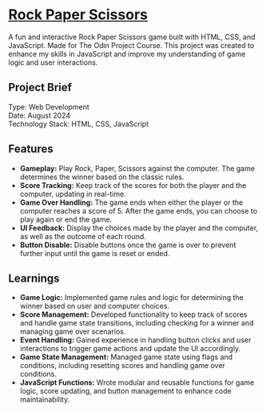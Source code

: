 # [Rock Paper Scissors](http://rockpaperscissors.bendev.dk)
A fun and interactive Rock Paper Scissors game built with HTML, CSS, and JavaScript. Made for The Odin Project Course. This project was created to enhance my skills in JavaScript and improve my understanding of game logic and user interactions.

<h2>Project Brief</h2>
Type: Web Development <br>
Date: August 2024 <br>
Technology Stack: HTML, CSS, JavaScript <br>

<h2>Features</h2>
<ul>
    <li><strong>Gameplay:</strong> Play Rock, Paper, Scissors against the computer. The game determines the winner based on the classic rules.</li>
    <li><strong>Score Tracking:</strong> Keep track of the scores for both the player and the computer, updating in real-time.</li>
    <li><strong>Game Over Handling:</strong> The game ends when either the player or the computer reaches a score of 5. After the game ends, you can choose to play again or end the game.</li>
    <li><strong>UI Feedback:</strong> Display the choices made by the player and the computer, as well as the outcome of each round.</li>
    <li><strong>Button Disable:</strong> Disable buttons once the game is over to prevent further input until the game is reset or ended.</li>
</ul>

<h2>Learnings</h2>
<ul>
    <li><strong>Game Logic:</strong> Implemented game rules and logic for determining the winner based on user and computer choices.</li>
    <li><strong>Score Management:</strong> Developed functionality to keep track of scores and handle game state transitions, including checking for a winner and managing game over scenarios.</li>
    <li><strong>Event Handling:</strong> Gained experience in handling button clicks and user interactions to trigger game actions and update the UI accordingly.</li>
    <li><strong>Game State Management:</strong> Managed game state using flags and conditions, including resetting scores and handling game over conditions.</li>
    <li><strong>JavaScript Functions:</strong> Wrote modular and reusable functions for game logic, score updating, and button management to enhance code maintainability.</li>
</ul>

